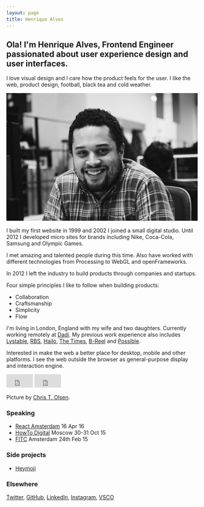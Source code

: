 ```yaml
---
layout: page
title: Henrique Alves
---
```


## Ola! I'm Henrique Alves, Frontend Engineer passionated about user experience design and user interfaces.

I love visual design and I care how the product feels for the user. I like the
web, product design, football, black tea and cold weather.

![Picture](images/picture.jpg)

I built my first website in 1999 and 2002 I joined a small digital studio.
Until 2012 I developed micro sites for brands including Nike, Coca-Cola,
Samsung and Olympic Games.

I met amazing and talented people during this time. Also have worked with
different technologies from Processing to WebGL and openFrameworks.

In 2012 I left the industry to build products through companies and startups.

Four simple principles I like to follow when building products:

- Collaboration
- Craftsmanship
- Simplicity
- Flow

I'm living in London, England with my wife and two daughters. Currently working remotely
at [Dadi](http://dadi.co). My previous work experience also includes [Lystable](http://lystable.com),
[RBS](http://www.rbs.co.uk), [Hailo](http://hailoapp.com),
[The Times](http://www.thetimes.co.uk), [B-Reel](http://b-reel.com) and
[Possible](http://www.possible.com).

Interested in make the web a better place for desktop, mobile and other
platforms. I see the web outside the browser as general-purpose display and
interaction engine.

<iframe src="http://heymoji.cool/embed?url=alves.im&emoji=clap"
  scrolling="no"
  frameborder="0"
  style="border:none; overflow:hidden; width:70px; height:35px;"
  allowTransparency="true">
</iframe> <iframe src="http://heymoji.cool/embed?url=alves.im&emoji=rocket"
  scrolling="no"
  frameborder="0"
  style="border:none; overflow:hidden; width:70px; height:35px;"
  allowTransparency="true">
</iframe>

Picture by [Chris T. Olsen](https://twitter.com/ctolsen).

### Speaking

- [React Amsterdam](http://react-amsterdam.com/#speakers) 16 Apr 16
- [HowTo Digital](http://howtodigital.ru) Moscow 30-31 Oct 15
- [FITC](http://fitc.ca/presentation/breaking-the-workflow/) Amsterdam 24th
Feb 15

### Side projects

- [Heymoji](http://heymoji.cool)

### Elsewhere

[Twitter](http://twitter.com/healves82),
[GitHub](http://github.com/henriquea),
[LinkedIn](http://linkedin.com/in/healves82),
[Instagram](https://www.instagram.com/healves82/),
[VSCO](http://vsco.co/healves/)
